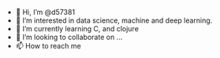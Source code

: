 - 👋 Hi, I’m @d57381
- 👀 I’m interested in data science, machine and deep learning.
- 🌱 I’m currently learning C, and clojure
- 💞️ I’m looking to collaborate on ...
- 📫 How to reach me

<!---
d57381/d57381 is a ✨ special ✨ repository because its `README.md` (this file) appears on your GitHub profile.
You can click the Preview link to take a look at your changes.
--->
